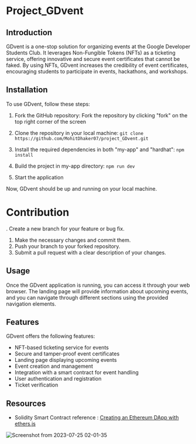 # Project_GDvent

## Introduction
GDvent is a one-stop solution for organizing events at the Google Developer Students Club. It leverages Non-Fungible Tokens (NFTs) as a ticketing service, offering innovative and secure event certificates that cannot be faked. By using NFTs, GDvent increases the credibility of event certificates, encouraging students to participate in events, hackathons, and workshops.

## Installation
To use GDvent, follow these steps:

1. Fork the GitHub repository: Fork the repository by clicking "fork" on the top right corner of the screen

2. Clone the repository in your local machine:
   ```git clone https://github.com/MohitDhaker07/project_GDvent.git```

4. Install the required dependencies in both "my-app" and "hardhat": `npm install`
   
5. Build the project in my-app directory: `npm run dev` 

7. Start the application

Now, GDvent should be up and running on your local machine.

# Contribution 

. Create a new branch for your feature or bug fix.
1. Make the necessary changes and commit them.
2. Push your branch to your forked repository.
3. Submit a pull request with a clear description of your changes.

## Usage
Once the GDvent application is running, you can access it through your web browser. The landing page will provide information about upcoming events, and you can navigate through different sections using the provided navigation elements.

## Features
GDvent offers the following features:

- NFT-based ticketing service for events
- Secure and tamper-proof event certificates
- Landing page displaying upcoming events
- Event creation and management
- Integration with a smart contract for event handling
- User authentication and registration
- Ticket verification




## Resources
- Solidity Smart Contract reference : [Creating an Ethereum DApp with ethers.js](https://web3.hashnode.com/solidity-tutorial-creating-an-ethereum-dapp-with-ethersjs)

 
 ![Screenshot from 2023-07-25 02-01-35](https://github.com/MohitDhaker07/project_GDvent/assets/88617780/7e8b7133-63c8-4620-a98e-8e9fba814d09)

